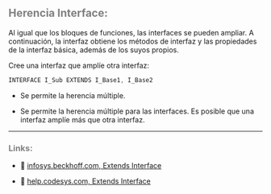 ## <span style="color:grey">Herencia Interface:</span>

Al igual que los bloques de funciones, las interfaces se pueden ampliar. A continuación, la interfaz obtiene los métodos de interfaz y las propiedades de la interfaz básica, además de los suyos propios.

Cree una interfaz que amplíe otra interfaz:

```javascript
INTERFACE I_Sub EXTENDS I_Base1, I_Base2
```
- Se permite la herencia múltiple.

- Se permite la herencia múltiple para las interfaces. Es posible que una interfaz amplíe más que otra interfaz.

***
### <span style="color:grey">Links:</span>

- 🔗 [infosys.beckhoff.com, Extends Interface](https://infosys.beckhoff.com/content/1033/tc3_plc_intro/2527343499.html?id=365591094627259992)

- 🔗 [help.codesys.com, Extends Interface](https://help.codesys.com/api-content/2/codesys/3.5.13.0/en/_cds_extending_interface/)
